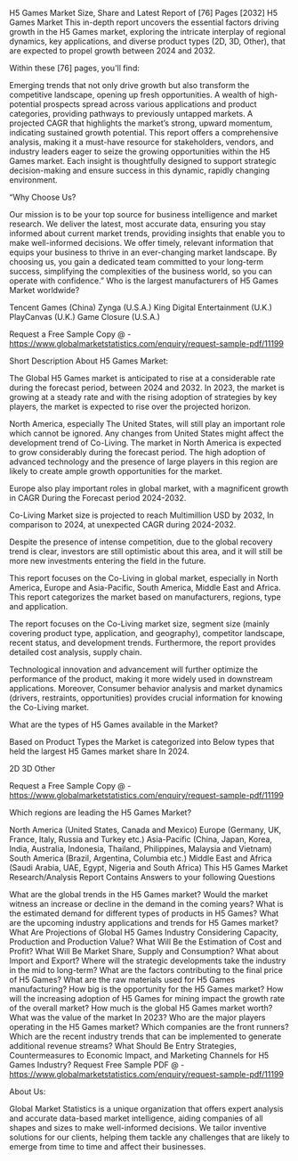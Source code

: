 H5 Games Market Size, Share and Latest Report of [76] Pages [2032]
H5 Games Market This in-depth report uncovers the essential factors driving growth in the H5 Games market, exploring the intricate interplay of regional dynamics, key applications, and diverse product types (2D, 3D, Other), that are expected to propel growth between 2024 and 2032.

Within these [76] pages, you'll find:

Emerging trends that not only drive growth but also transform the competitive landscape, opening up fresh opportunities.
A wealth of high-potential prospects spread across various applications and product categories, providing pathways to previously untapped markets.
A projected CAGR that highlights the market’s strong, upward momentum, indicating sustained growth potential.
This report offers a comprehensive analysis, making it a must-have resource for stakeholders, vendors, and industry leaders eager to seize the growing opportunities within the H5 Games market. Each insight is thoughtfully designed to support strategic decision-making and ensure success in this dynamic, rapidly changing environment.

“Why Choose Us?

Our mission is to be your top source for business intelligence and market research.
We deliver the latest, most accurate data, ensuring you stay informed about current market trends, providing insights that enable you to make well-informed decisions.
We offer timely, relevant information that equips your business to thrive in an ever-changing market landscape.
By choosing us, you gain a dedicated team committed to your long-term success, simplifying the complexities of the business world, so you can operate with confidence.”
Who is the largest manufacturers of H5 Games Market worldwide?

 

Tencent Games (China)
Zynga (U.S.A.)
King Digital Entertainment (U.K.)
PlayCanvas (U.K.)
Game Closure (U.S.A.)
 

Request a Free Sample Copy @ - https://www.globalmarketstatistics.com/enquiry/request-sample-pdf/11199

 

Short Description About H5 Games Market:

The Global H5 Games market is anticipated to rise at a considerable rate during the forecast period, between 2024 and 2032. In 2023, the market is growing at a steady rate and with the rising adoption of strategies by key players, the market is expected to rise over the projected horizon.

North America, especially The United States, will still play an important role which cannot be ignored. Any changes from United States might affect the development trend of Co-Living. The market in North America is expected to grow considerably during the forecast period. The high adoption of advanced technology and the presence of large players in this region are likely to create ample growth opportunities for the market.

Europe also play important roles in global market, with a magnificent growth in CAGR During the Forecast period 2024-2032.

Co-Living Market size is projected to reach Multimillion USD by 2032, In comparison to 2024, at unexpected CAGR during 2024-2032.

Despite the presence of intense competition, due to the global recovery trend is clear, investors are still optimistic about this area, and it will still be more new investments entering the field in the future.

This report focuses on the Co-Living in global market, especially in North America, Europe and Asia-Pacific, South America, Middle East and Africa. This report categorizes the market based on manufacturers, regions, type and application.

The report focuses on the Co-Living market size, segment size (mainly covering product type, application, and geography), competitor landscape, recent status, and development trends. Furthermore, the report provides detailed cost analysis, supply chain.

Technological innovation and advancement will further optimize the performance of the product, making it more widely used in downstream applications. Moreover, Consumer behavior analysis and market dynamics (drivers, restraints, opportunities) provides crucial information for knowing the Co-Living market.

What are the types of H5 Games available in the Market?

Based on Product Types the Market is categorized into Below types that held the largest H5 Games market share In 2024.

 

2D
3D
Other
 

Request a Free Sample Copy @ - https://www.globalmarketstatistics.com/enquiry/request-sample-pdf/11199

Which regions are leading the H5 Games Market?

North America (United States, Canada and Mexico)
Europe (Germany, UK, France, Italy, Russia and Turkey etc.)
Asia-Pacific (China, Japan, Korea, India, Australia, Indonesia, Thailand, Philippines, Malaysia and Vietnam)
South America (Brazil, Argentina, Columbia etc.)
Middle East and Africa (Saudi Arabia, UAE, Egypt, Nigeria and South Africa)
This H5 Games Market Research/Analysis Report Contains Answers to your following Questions

What are the global trends in the H5 Games market? Would the market witness an increase or decline in the demand in the coming years?
What is the estimated demand for different types of products in H5 Games? What are the upcoming industry applications and trends for H5 Games market?
What Are Projections of Global H5 Games Industry Considering Capacity, Production and Production Value? What Will Be the Estimation of Cost and Profit? What Will Be Market Share, Supply and Consumption? What about Import and Export?
Where will the strategic developments take the industry in the mid to long-term?
What are the factors contributing to the final price of H5 Games? What are the raw materials used for H5 Games manufacturing?
How big is the opportunity for the H5 Games market? How will the increasing adoption of H5 Games for mining impact the growth rate of the overall market?
How much is the global H5 Games market worth? What was the value of the market In 2023?
Who are the major players operating in the H5 Games market? Which companies are the front runners?
Which are the recent industry trends that can be implemented to generate additional revenue streams?
What Should Be Entry Strategies, Countermeasures to Economic Impact, and Marketing Channels for H5 Games Industry?
Request Free Sample PDF @ - https://www.globalmarketstatistics.com/enquiry/request-sample-pdf/11199

About Us:

Global Market Statistics is a unique organization that offers expert analysis and accurate data-based market intelligence, aiding companies of all shapes and sizes to make well-informed decisions. We tailor inventive solutions for our clients, helping them tackle any challenges that are likely to emerge from time to time and affect their businesses.